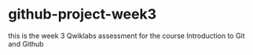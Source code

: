 # github-project-week3
this is the week 3 Qwiklabs assessment for the course  Introduction to Git and Github
